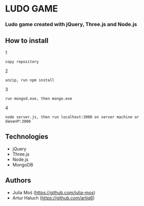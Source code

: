 # LUDO GAME 
### Ludo game created with jQuery, Three.js and Node.js  

## How to install  
1
```
copy repository
```
2
```
unzip, run npm install
```
3
```
run mongod.exe, then mongo.exe
```
4
```
node server.js, then run localhost:3000 on server machine or 𝑆𝑒𝑟𝑣𝑒𝑟𝐼𝑃:3000
```
## Technologies
- jQuery
- Three.js
- Node.js
- MongoDB

## Authors
- Julia Moś (https://github.com/julia-mos)
- Artur Haluch (https://github.com/artiq6)